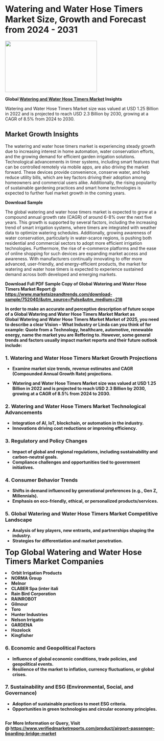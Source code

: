 <H1>Watering and Water Hose Timers Market Size, Growth and Forecast from 2024 - 2031</H1><img class="aligncenter size-medium wp-image-584254" src="https://thirdeyenews.in/wp-content/uploads/2024/09/Global-Market-Research-300x168.jpeg" alt="" width="300" height="168" /><p><strong>Global&nbsp;<a href="https://www.marketsizeandtrends.com/download-sample/752040/&amp;utm_source=Pulse&amp;utm_medium=218">Watering and Water Hose Timers Market</a> Insights</strong></p><p>Watering and Water Hose Timers Market size was valued at USD 1.25 Billion in 2022 and is projected to reach USD 2.3 Billion by 2030, growing at a CAGR of 8.5% from 2024 to 2030.</p><p><h2>Market Growth Insights</h2> <p>The watering and water hose timers market is experiencing steady growth due to increasing interest in home automation, water conservation efforts, and the growing demand for efficient garden irrigation solutions. Technological advancements in timer systems, including smart features that can be controlled remotely via mobile apps, are also driving the market forward. These devices provide convenience, conserve water, and help reduce utility bills, which are key factors driving their adoption among homeowners and commercial users alike. Additionally, the rising popularity of sustainable gardening practices and smart home technologies is expected to further fuel market growth in the coming years.</p> <p><strong>Download Sample</strong></p> <p>The global watering and water hose timers market is expected to grow at a compound annual growth rate (CAGR) of around 6-8% over the next five years. This growth is supported by several factors, including the increasing trend of smart irrigation systems, where timers are integrated with weather data to optimize watering schedules. Additionally, growing awareness of water conservation, particularly in water-scarce regions, is pushing both residential and commercial sectors to adopt more efficient irrigation technologies. Furthermore, the rise of e-commerce platforms and the ease of online shopping for such devices are expanding market access and awareness. With manufacturers continually innovating to offer more advanced, user-friendly, and energy-efficient products, the market for watering and water hose timers is expected to experience sustained demand across both developed and emerging markets.</p> <p><strong></p><p><span class=""><strong>Download Full PDF Sample Copy of Global Watering and Water Hose Timers Market Report</strong> @ <a href="https://www.marketsizeandtrends.com/download-sample/752040/&amp;utm_source=Pulse&amp;utm_medium=218" target="_blank">https://www.marketsizeandtrends.com/download-sample/752040/&amp;utm_source=Pulse&amp;utm_medium=218</a></span></p><p>In order to make an accurate and perceptive description of future scope of a Global&nbsp;Watering and Water Hose Timers Market Market as Global&nbsp;Watering and Water Hose Timers Market Market of 2025, you need to describe a clear Vision &ndash; What Industry or Linda can you think of for example: Quote from a Technology, healthcare, automotive, renewable energy, name the market you are Reffering to. However, some general trends and factors usually impact market reports and their future outlook include:</p><h3>1.&nbsp;<strong>Watering and Water Hose Timers Market Growth Projections</strong></h3><ul><li>Examine market size trends, revenue estimates and CAGR (Compounded Annual Growth Rate) projections.</li><li><p>Watering and Water Hose Timers Market size was valued at USD 1.25 Billion in 2022 and is projected to reach USD 2.3 Billion by 2030, growing at a CAGR of 8.5% from 2024 to 2030.</p></li></ul><h3>2.&nbsp;<strong>Watering and Water Hose Timers Market Technological Advancements</strong></h3><ul><li>Integration of AI, IoT, blockchain, or automation in the industry.</li><li>Innovations driving cost reductions or improving efficiency.</li></ul><h3>3.&nbsp;<strong>Regulatory and Policy Changes</strong></h3><ul><li>Impact of global and regional regulations, including sustainability and carbon-neutral goals.</li><li>Compliance challenges and opportunities tied to government initiatives.</li></ul><h3>4.&nbsp;<strong>Consumer Behavior Trends</strong></h3><ul><li>Shifts in demand influenced by generational preferences (e.g., Gen Z, Millennials).</li><li>Emphasis on eco-friendly, ethical, or personalized products/services.</li></ul><h3>5.&nbsp;<strong>Global Watering and Water Hose Timers Market Competitive Landscape</strong></h3><ul><li>Analysis of key players, new entrants, and partnerships shaping the industry.</li><li>Strategies for differentiation and market penetration.</li></ul><p data-pm-slice="1 1 []"><span style="color: inherit; font-family: inherit; font-size: 25px;">Top Global Watering and Water Hose Timers Market Companies</span></p><div class="" data-test-id=""><p><li>Orbit Irrigation Products</li><li> NORMA Group</li><li> Melnor</li><li> CLABER Spa (inter itali</li><li> Rain Bird Corporation</li><li> RAINROBOT</li><li> Gilmour</li><li> Toro</li><li> Hunter Industries</li><li> Nelson Irrigatio</li><li> GARDENA</li><li> Hozelock</li><li> Kingfisher</li></p></div><h3>6.&nbsp;<strong>Economic and Geopolitical Factors</strong></h3><ul><li>Influence of global economic conditions, trade policies, and geopolitical events.</li><li>Resilience of the market to inflation, currency fluctuations, or global crises.</li></ul><h3>7.&nbsp;<strong>Sustainability and ESG (Environmental, Social, and Governance)</strong></h3><ul><li>Adoption of sustainable practices to meet ESG criteria.</li><li>Opportunities in green technologies and circular economy principles.</li></ul><h2><strong style="font-size: 14px;">For More Information or Query, Visit @&nbsp;</strong><a style="background-color: #ffffff; font-size: 14px;" href="https://www.marketsizeandtrends.com/report/watering-and-water-hose-timers-market/" target="_blank">https://www.verifiedmarketreports.com/product/airport-passenger-boarding-bridge-market</a></h2>
